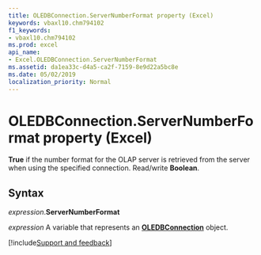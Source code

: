 ```yaml
---
title: OLEDBConnection.ServerNumberFormat property (Excel)
keywords: vbaxl10.chm794102
f1_keywords:
- vbaxl10.chm794102
ms.prod: excel
api_name:
- Excel.OLEDBConnection.ServerNumberFormat
ms.assetid: da1ea33c-d4a5-ca2f-7159-8e9d22a5bc8e
ms.date: 05/02/2019
localization_priority: Normal
---
```



# OLEDBConnection.ServerNumberFormat property (Excel)

**True** if the number format for the OLAP server is retrieved from the server when using the specified connection. Read/write **Boolean**.


## Syntax

_expression_.**ServerNumberFormat**

_expression_ A variable that represents an **[OLEDBConnection](Excel.OLEDBConnection.md)** object.




[!include[Support and feedback](~/includes/feedback-boilerplate.md)]